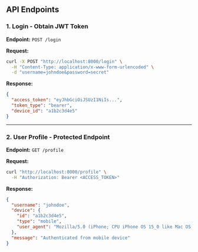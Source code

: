 ## API Endpoints

### 1. Login - Obtain JWT Token

**Endpoint:** `POST /login`

**Request:**
```bash
curl -X POST "http://localhost:8000/login" \
  -H "Content-Type: application/x-www-form-urlencoded" \
  -d "username=johndoe&password=secret"
```

**Response:**
```json
{
  "access_token": "eyJhbGciOiJSUzI1NiIs...",
  "token_type": "bearer",
  "device_id": "a1b2c3d4e5"
}
```

---

### 2. User Profile - Protected Endpoint

**Endpoint:** `GET /profile`

**Request:**
```bash
curl "http://localhost:8000/profile" \
  -H "Authorization: Bearer <ACCESS_TOKEN>"
```

**Response:**
```json
{
  "username": "johndoe",
  "device": {
    "id": "a1b2c3d4e5",
    "type": "mobile",
    "user_agent": "Mozilla/5.0 (iPhone; CPU iPhone OS 15_0 like Mac OS X)"
  },
  "message": "Authenticated from mobile device"
}
```